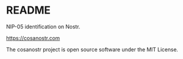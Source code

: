 
# README

NIP-05 identification on Nostr.

https://cosanostr.com

The cosanostr project is open source software under the MIT License.
